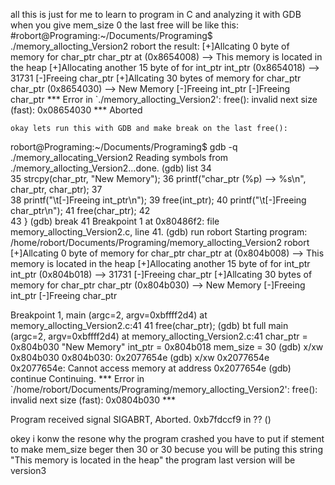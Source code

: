 all this is just for me to learn to program in C and analyzing it with GDB  
when you give mem_size 0 the last free will be like this:
#robort@Programing:~/Documents/Programing$ ./memory_allocting_Version2 robort
  the result: 
    [+]Allcating 0 byte of memory for char_ptr
  char_ptr at (0x8654008) --> This memory is located in the heap
    [+]Allocating another 15 byte of for int_ptr
  int_ptr (0x8654018) --> 31731
    [-]Freeing char_ptr
    [+]Allcating 30 bytes of memory for char_ptr
  char_ptr (0x8654030) --> New Memory
    [-]Freeing int_ptr
    [-]Freeing char_ptr
  *** Error in `./memory_allocting_Version2': free(): invalid next size (fast): 0x08654030 ***
    Aborted

    okay lets run this with GDB and make break on the last free():
robort@Programing:~/Documents/Programing$ gdb -q ./memory_allocating_Version2
    Reading symbols from ./memory_allocting_Version2...done.
  (gdb) list
  34		
  35		strcpy(char_ptr, "New Memory");
  36		printf("char_ptr (%p) --> %s\n", char_ptr, char_ptr);
  37		
  38		printf("\t[-]Freeing int_ptr\n");
  39		free(int_ptr);
  40		printf("\t[-]Freeing char_ptr\n");
  41		free(char_ptr);
  42		
  43	}
  (gdb) break 41
   Breakpoint 1 at 0x80486f2: file memory_allocting_Version2.c, line 41.
  (gdb) run robort
  Starting program: /home/robort/Documents/Programing/memory_allocting_Version2 robort
	[+]Allcating 0 byte of memory for char_ptr
char_ptr at (0x804b008) --> This memory is located in the heap
	[+]Allocating another 15 byte of for int_ptr
int_ptr (0x804b018) --> 31731
	[-]Freeing char_ptr
	[+]Allcating 30 bytes of memory for char_ptr
char_ptr (0x804b030) --> New Memory
	[-]Freeing int_ptr
	[-]Freeing char_ptr

Breakpoint 1, main (argc=2, argv=0xbffff2d4) at memory_allocting_Version2.c:41
41		free(char_ptr);
(gdb) bt full
        main (argc=2, argv=0xbffff2d4) at memory_allocting_Version2.c:41
        char_ptr = 0x804b030 "New Memory"
        int_ptr = 0x804b018
        mem_size = 30
(gdb) x/xw 0x804b030
0x804b030:	0x2077654e
(gdb) x/xw 0x2077654e
0x2077654e:	Cannot access memory at address 0x2077654e
(gdb) continue
Continuing.
*** Error in `/home/robort/Documents/Programing/memory_allocting_Version2': free(): invalid next size (fast): 0x0804b030 ***

Program received signal SIGABRT, Aborted.
0xb7fdccf9 in ?? ()

okey i konw the resone why the program crashed you have to put if stement to make mem_size beger then 30 or 30 
becuse you will be puting this string "This memory is located in the heap"
the program last version will be version3
